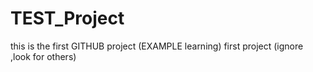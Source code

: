 # TEST_Project
this is the first GITHUB project (EXAMPLE learning)
first project (ignore ,look for others)
